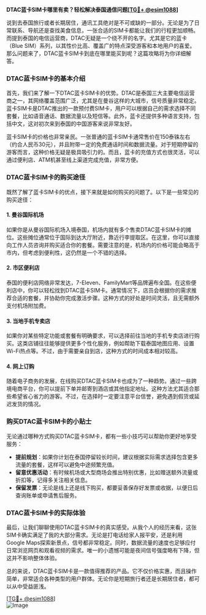 **DTAC蓝卡SIM卡哪里有卖？轻松解决泰国通信问题[[TG💪+ @esim1088](https://t.me/s/esim1088)]**

说到去泰国旅行或者长期居住，通讯工具绝对是不可或缺的一部分。无论是为了日常联系、导航还是查找美食信息，一张合适的SIM卡都能让我们的行程更加顺畅。而提到泰国的电信运营商，DTAC无疑是一个绕不开的名字。尤其是它的蓝卡（Blue SIM）系列，以其性价比高、覆盖广的特点深受游客和本地用户的喜爱。那么问题来了，DTAC蓝卡SIM卡到底在哪里能买到呢？这篇攻略将为你详细解答。

### DTAC蓝卡SIM卡的基本介绍

首先，我们来了解一下DTAC蓝卡SIM卡的优势。DTAC是泰国三大主要电信运营商之一，其网络覆盖范围广泛，尤其是在曼谷这样的大城市，信号质量非常稳定。蓝卡SIM卡是DTAC推出的一款预付费SIM卡，用户可以根据自己的需求选择不同套餐，比如语音通话、数据流量以及短信等。此外，蓝卡还提供多种语言支持，包括中文，这对初次来到泰国的中国游客来说非常友好。

蓝卡SIM卡的价格也非常亲民。一张普通的蓝卡SIM卡通常售价在150泰铢左右（约合人民币30元），并且附带一定的免费通话时间和数据流量。对于短期停留的游客而言，这种价格无疑是极具吸引力的。而且，蓝卡的充值方式也很灵活，可以通过便利店、ATM机甚至线上渠道完成充值，非常方便。

### DTAC蓝卡SIM卡的购买途径

既然了解了蓝卡SIM卡的优点，接下来就是如何购买的问题了。以下是一些常见的购买途径：

#### 1. 曼谷国际机场
如果你是从曼谷国际机场入境泰国，机场内就有多个售卖DTAC蓝卡SIM卡的摊位。这些摊位通常位于国际到达大厅附近，靠近行李提取区。在这里，你可以直接向工作人员咨询并购买适合你的套餐。需要注意的是，机场内的价格可能会略高于市内，但考虑到便利性，这仍然是一个不错的选择。

#### 2. 市区便利店
泰国的便利店网络非常发达，7-Eleven、FamilyMart等品牌遍布全国。在这些便利店中，你可以轻松找到DTAC蓝卡SIM卡。通常情况下，店员会根据你的需求推荐合适的套餐，并协助你完成激活步骤。这种方式的好处是时间灵活，且无需额外支付机场附加费。

#### 3. 当地手机专卖店
如果你对某些特定功能或套餐有明确要求，可以选择前往当地的手机专卖店进行购买。这类店铺往往能够提供更多个性化服务，例如帮助下载泰国地图应用、设置Wi-Fi热点等。不过，由于需要亲自到店，这种方式的时间成本相对较高。

#### 4. 网上订购
随着电子商务的发展，在线购买DTAC蓝卡SIM卡也成为了一种趋势。通过一些跨境电商平台，你可以提前下单并邮寄到酒店或其他指定地址。这种方法尤其适合那些希望省心省力的游客。不过，在选择时一定要注意平台信誉，避免遇到假货或延迟发货的情况。

### 购买DTAC蓝卡SIM卡的小贴士

无论通过哪种方式购买DTAC蓝卡SIM卡，都有一些小技巧可以帮助你更好地享受服务：

- **提前规划**：如果你计划在泰国停留较长时间，建议根据实际需求选择包含更多流量的套餐，这样可以避免中途频繁充值。
- **留意优惠活动**：有时候机场或大型商场会推出特别优惠，比如赠送额外流量或折扣等，记得多关注相关信息。
- **保留发票**：无论是线上还是线下购买，都要妥善保存好发票或收据，以便日后查询账单或申请售后服务。

### DTAC蓝卡SIM卡的实际体验

最后，让我们聊聊使用DTAC蓝卡SIM卡的真实感受。从我个人的经历来看，这张SIM卡确实满足了我的大部分需求。无论是打电话给家人报平安，还是利用Google Maps探索新景点，信号都非常稳定。同时，数据流量的速度也足够应付日常浏览网页和观看视频的需求。唯一的小遗憾可能是夜间信号强度略有下降，但这并不影响整体体验。

总的来说，DTAC蓝卡SIM卡是一款值得推荐的产品。它不仅价格实惠，而且操作简单，非常适合各种类型的用户群体。无论你是短期旅行者还是长期居住者，都可以从中受益匪浅。

[[TG💪+ @esim1088](https://t.me/s/esim1088)]  
![Image](https://i.postimg.cc/4NQfJmqS/Snipaste-2025-05-13-00-14-12.png)